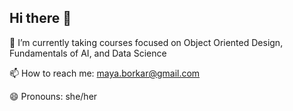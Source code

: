 ## Hi there 👋
🌱 I’m currently taking courses focused on Object Oriented Design, Fundamentals of AI, and Data Science

📫 How to reach me: maya.borkar@gmail.com

😄 Pronouns: she/her

